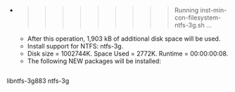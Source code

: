 * >>>>>>>>> Running inst-min-con-filesystem-ntfs-3g.sh ...
  * After this operation, 1,903 kB of additional disk space will be used.
  * Install support for NTFS: ntfs-3g.
  * Disk size = 1002744K. Space Used = 2772K. Runtime = 00:00:00:08.
  * The following NEW packages will be installed:
  ```bash
libntfs-3g883 ntfs-3g
  ```
